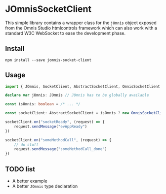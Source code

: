 # JOmnisSocketClient

This simple library contains a wrapper class for the `jOmnis` object exposed from the Omnis Studio htmlcontrols framework which can also work with a standard W3C WebSocket to ease the development phase.

## Install

```
npm install --save jomnis-socket-client
```

## Usage

```typescript
import { JOmnis, SocketClient, AbstractSocketClient, OmnisSocketClient } from "jomnis-socket-client"

declare var jOmnis: JOmnis // JOmnis has to be globally available

const isOmnis: boolean = /* ... */

const socketClient: AbstractSocketClient = isOmnis ? new OmnisSocketClient(jOmnis) : new SocketClient(/* mock server address*/)

socketClient.on("socketReady", (request) => {
    request.sendMessage("evAppReady")
})

socketClient.on("someMethodCall", (request) => {
    // do stuff
    request.sendMessage("someMethodCall_done")
})

```

## TODO list

-   A better example
-   A better `JOmnis` type declaration
